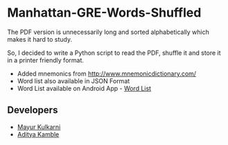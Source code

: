 # Manhattan-GRE-Words-Shuffled

The PDF version is unnecessarily long and sorted alphabetically which makes it hard to study.

So, I decided to write a Python script to read the PDF, shuffle it and store it in a printer friendly format.

+ Added mnemonics from http://www.mnemonicdictionary.com/
+ Word list also available in JSON Format
+ Word List available on Android App - [Word List](https://github.com/adityakamble49/word-list) 



## Developers
- [Mayur Kulkarni](https://github.com/maykulkarni)
- [Aditya Kamble](https://github.com/adityakamble49)
